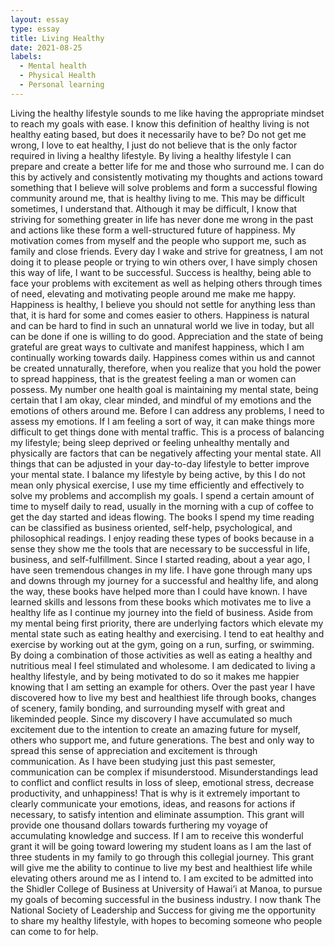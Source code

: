 ```yaml
---
layout: essay
type: essay
title: Living Healthy
date: 2021-08-25
labels:
  - Mental health
  - Physical Health
  - Personal learning
---
```


Living the healthy lifestyle sounds to me like having the appropriate mindset to reach my goals with ease. I know this definition of healthy living is not healthy eating based, but does it necessarily have to be? Do not get me wrong, I love to eat healthy, I just do not believe that is the only factor required in living a healthy lifestyle. By living a healthy lifestyle I can prepare and create a better life for me and those who surround me. I can do this by actively and consistently motivating my thoughts and actions toward something that I believe will solve problems and form a successful flowing community around me, that is healthy living to me. This may be difficult sometimes, I understand that. Although it may be difficult, I know that striving for something greater in life has never done me wrong in the past and actions like these form a well-structured future of happiness. My motivation comes from myself and the people who support me, such as family and close friends. Every day I wake and strive for greatness, I am not doing it to please people or trying to win others over, I have simply chosen this way of life, I want to be successful. Success is healthy, being able to face your problems with excitement as well as helping others through times of need, elevating and motivating people around me make me happy. Happiness is healthy, I believe you should not settle for anything less than that, it is hard for some and comes easier to others. Happiness is natural and can be hard to find in such an unnatural world we live in today, but all can be done if one is willing to do good. Appreciation and the state of being grateful are great ways to cultivate and manifest happiness, which I am continually working towards daily. Happiness comes within us and cannot be created unnaturally, therefore, when you realize that you hold the power to spread happiness, that is the greatest feeling a man or women can possess.
	My number one health goal is maintaining my mental state, being certain that I am okay, clear minded, and mindful of my emotions and the emotions of others around me. Before I can address any problems, I need to assess my emotions. If I am feeling a sort of way, it can make things more difficult to get things done with mental traffic. This is a process of balancing my lifestyle; being sleep deprived or feeling unhealthy mentally and physically are factors that can be negatively affecting your mental state. All things that can be adjusted in your day-to-day lifestyle to better improve your mental state. I balance my lifestyle by being active, by this I do not mean only physical exercise, I use my time efficiently and effectively to solve my problems and accomplish my goals. I spend a certain amount of time to myself daily to read, usually in the morning with a cup of coffee to get the day started and ideas flowing. The books I spend my time reading can be classified as business oriented, self-help, psychological, and philosophical readings. I enjoy reading these types of books because in a sense they show me the tools that are necessary to be successful in life, business, and self-fulfillment. Since I started reading, about a year ago, I have seen tremendous changes in my life. I have gone through many ups and downs through my journey for a successful and healthy life, and along the way, these books have helped more than I could have known. I have learned skills and lessons from these books which motivates me to live a healthy life as I continue my journey into the field of business. Aside from my mental being first priority, there are underlying factors which elevate my mental state such as eating healthy and exercising. I tend to eat healthy and exercise by working out at the gym, going on a run, surfing, or swimming. By doing a combination of those activities as well as eating a healthy and nutritious meal I feel stimulated and wholesome. I am dedicated to living a healthy lifestyle, and by being motivated to do so it makes me happier knowing that I am setting an example for others. Over the past year I have discovered how to live my best and healthiest life through books, changes of scenery, family bonding, and surrounding myself with great and likeminded people. 
Since my discovery I have accumulated so much excitement due to the intention to create an amazing future for myself, others who support me, and future generations. The best and only way to spread this sense of appreciation and excitement is through communication. As I have been studying just this past semester, communication can be complex if misunderstood. Misunderstandings lead to conflict and conflict results in loss of sleep, emotional stress, decrease productivity, and unhappiness! That is why is it extremely important to clearly communicate your emotions, ideas, and reasons for actions if necessary, to satisfy intention and eliminate assumption. This grant will provide one thousand dollars towards furthering my voyage of accumulating knowledge and success. If I am to receive this wonderful grant it will be going toward lowering my student loans as I am the last of three students in my family to go through this collegial journey. This grant will give me the ability to continue to live my best and healthiest life while elevating others around me as I intend to. I am excited to be admitted into the Shidler College of Business at University of Hawai’i at Manoa, to pursue my goals of becoming successful in the business industry. I now thank The National Society of Leadership and Success for giving me the opportunity to share my healthy lifestyle, with hopes to becoming someone who people can come to for help.

